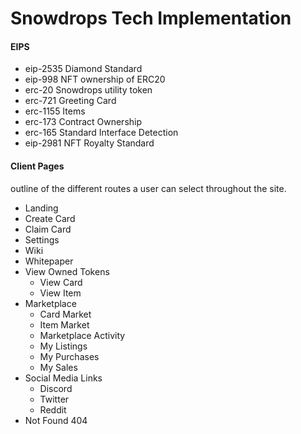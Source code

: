 # Snowdrops Tech Implementation

#### EIPS

- eip-2535 Diamond Standard
- eip-998 NFT ownership of ERC20
- erc-20 Snowdrops utility token
- erc-721 Greeting Card
- erc-1155 Items
- erc-173 Contract Ownership
- erc-165 Standard Interface Detection
- eip-2981 NFT Royalty Standard

#### Client Pages

outline of the different routes a user can select throughout the site.

- Landing
- Create Card
- Claim Card
- Settings
- Wiki
- Whitepaper
- View Owned Tokens
  - View Card
  - View Item
- Marketplace
  - Card Market
  - Item Market
  - Marketplace Activity
  - My Listings
  - My Purchases
  - My Sales
- Social Media Links
  - Discord
  - Twitter
  - Reddit
- Not Found 404